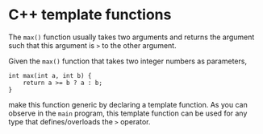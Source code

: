 # C++ template functions

The `max()` function usually takes two arguments and returns the argument 
such that this argument is `>` to the other argument.

Given the `max()` function that takes two integer numbers as parameters, 
```
int max(int a, int b) {
    return a >= b ? a : b;
}
```
make this function generic by declaring a template function. As you can 
observe in the `main` program, this template function can be used for any 
type that defines/overloads the `>` operator.